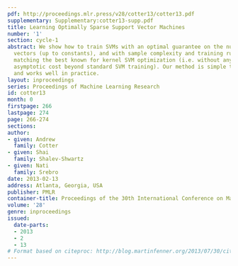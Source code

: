 ```yaml
---
pdf: http://proceedings.mlr.press/v28/cotter13/cotter13.pdf
supplementary: Supplementary:cotter13-supp.pdf
title: Learning Optimally Sparse Support Vector Machines
number: '1'
section: cycle-1
abstract: We show how to train SVMs with an optimal guarantee on the number of support
  vectors (up to constants), and with sample complexity and training runtime bounds
  matching the best known for kernel SVM optimization (i.e. without any additional
  asymptotic cost beyond standard SVM training). Our method is simple to implement
  and works well in practice.
layout: inproceedings
series: Proceedings of Machine Learning Research
id: cotter13
month: 0
firstpage: 266
lastpage: 274
page: 266-274
sections: 
author:
- given: Andrew
  family: Cotter
- given: Shai
  family: Shalev-Shwartz
- given: Nati
  family: Srebro
date: 2013-02-13
address: Atlanta, Georgia, USA
publisher: PMLR
container-title: Proceedings of the 30th International Conference on Machine Learning
volume: '28'
genre: inproceedings
issued:
  date-parts:
  - 2013
  - 2
  - 13
# Format based on citeproc: http://blog.martinfenner.org/2013/07/30/citeproc-yaml-for-bibliographies/
---
```


